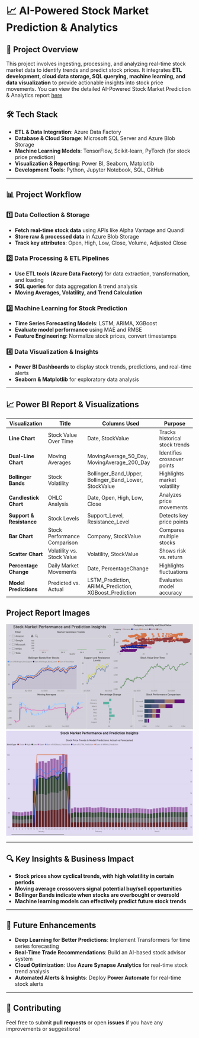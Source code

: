 # 📈 AI-Powered Stock Market Prediction & Analytics

## 🚀 Project Overview
This project involves ingesting, processing, and analyzing real-time stock market data to identify trends and predict stock prices. It integrates **ETL development, cloud data storage, SQL querying, machine learning, and data visualization** to provide actionable insights into stock price movements.
You can view the detailed AI-Powered Stock Market Prediction & Analytics report [here](AI-Powered%20Stock%20Market%20Prediction%20%26%20Analytics%20Project%20Report.pdf)
## 🛠️ Tech Stack
- **ETL & Data Integration**: Azure Data Factory
- **Database & Cloud Storage**: Microsoft SQL Server and Azure Blob Storage
- **Machine Learning Models**: TensorFlow, Scikit-learn, PyTorch (for stock price prediction)  
- **Visualization & Reporting**: Power BI, Seaborn, Matplotlib  
- **Development Tools**: Python, Jupyter Notebook, SQL, GitHub  

---

## 📊 Project Workflow
### **1️⃣ Data Collection & Storage**
- **Fetch real-time stock data** using APIs like Alpha Vantage and Quandl  
- **Store raw & processed data** in Azure Blob Storage
- **Track key attributes**: Open, High, Low, Close, Volume, Adjusted Close  

### **2️⃣ Data Processing & ETL Pipelines**
- **Use ETL tools (Azure Data Factory)** for data extraction, transformation, and loading  
- **SQL queries** for data aggregation & trend analysis  
- **Moving Averages, Volatility, and Trend Calculation**  

### **3️⃣ Machine Learning for Stock Prediction**
- **Time Series Forecasting Models**: LSTM, ARIMA, XGBoost  
- **Evaluate model performance** using MAE and RMSE  
- **Feature Engineering**: Normalize stock prices, convert timestamps  

### **4️⃣ Data Visualization & Insights**
- **Power BI Dashboards** to display stock trends, predictions, and real-time alerts  
- **Seaborn & Matplotlib** for exploratory data analysis  
---

## 📈 Power BI Report & Visualizations
| Visualization | Title | Columns Used | Purpose |
|--------------|--------------------|-----------------------------------|--------------------------------------|
| **Line Chart** | Stock Value Over Time | Date, StockValue | Tracks historical stock trends |
| **Dual-Line Chart** | Moving Averages | MovingAverage_50_Day, MovingAverage_200_Day | Identifies crossover points |
| **Bollinger Bands** | Stock Volatility | Bollinger_Band_Upper, Bollinger_Band_Lower, StockValue | Highlights market volatility |
| **Candlestick Chart** | OHLC Analysis | Date, Open, High, Low, Close | Analyzes price movements |
| **Support & Resistance** | Stock Levels | Support_Level, Resistance_Level | Detects key price points |
| **Bar Chart** | Stock Performance Comparison | Company, StockValue | Compares multiple stocks |
| **Scatter Chart** | Volatility vs. Stock Value | Volatility, StockValue | Shows risk vs. return |
| **Percentage Change** | Daily Market Movements | Date, PercentageChange | Highlights fluctuations |
| **Model Predictions** | Predicted vs. Actual | LSTM_Prediction, ARIMA_Prediction, XGBoost_Prediction | Evaluates model accuracy |

## Project Report Images
![Report IMG 1](Report%20IMG.png)
![Report IMG 2](Report%20IMG%20.png)

---

## 🔍 Key Insights & Business Impact
- **Stock prices show cyclical trends, with high volatility in certain periods**  
- **Moving average crossovers signal potential buy/sell opportunities**  
- **Bollinger Bands indicate when stocks are overbought or oversold**  
- **Machine learning models can effectively predict future stock trends**  

---

## 🔮 Future Enhancements
- **Deep Learning for Better Predictions**: Implement Transformers for time series forecasting  
- **Real-Time Trade Recommendations**: Build an AI-based stock advisor system  
- **Cloud Optimization**: Use **Azure Synapse Analytics** for real-time stock trend analysis  
- **Automated Alerts & Insights**: Deploy **Power Automate** for real-time stock alerts  

---

## 🤝 Contributing
Feel free to submit **pull requests** or open **issues** if you have any improvements or suggestions!
